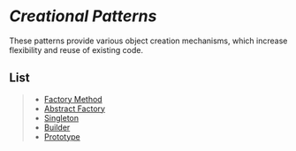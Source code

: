 # *Creational Patterns*

These patterns provide various object creation mechanisms,
which increase flexibility and reuse of existing code.

## **List**

> + [Factory Method][1]
> + [Abstract Factory][2]
> + [Singleton][3]
> + [Builder][4]
> + [Prototype][5]

[1]: https://github.com/MaxBstr/OOP-Patterns/tree/main/1.%20Creational/1.%20Factory%20Method "Factory Method"
[2]: https://github.com/MaxBstr/OOP-Patterns/tree/main/1.%20Creational/2.%20Abstract%20Factory "Abstract Factory"
[3]: https://github.com/MaxBstr/OOP-Patterns/tree/main/1.%20Creational/3.%20Singleton "Singleton"
[4]: https://github.com/MaxBstr/OOP-Patterns/tree/main/1.%20Creational/4.%20Builder "Builder"
[5]: https://github.com/MaxBstr/OOP-Patterns/tree/main/1.%20Creational/5.%20Prototype "Prototype"

